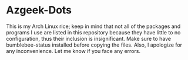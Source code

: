 # Azgeek-Dots
This is my Arch Linux rice; keep in mind that not all of the packages and programs I use are listed in this repository because they have little to no configuration, thus their inclusion is insignificant. Make sure to have bumblebee-status installed before copying the files. Also, I apologize for any inconvenience. Let me know if you face any errors.
